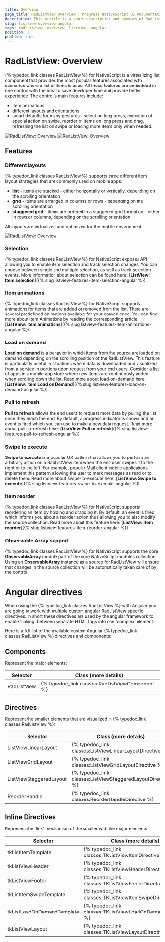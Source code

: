 ```yaml
---
title: Overview
page_title: RadListView Overview | Progress NativeScript UI Documentation
description: This article is a short description and summary of RadListView's features.
slug: listview-overview-angular
tags: radlistview, overview, listview, angular
position: 1
publish: true
---
```

# RadListView: Overview
{% typedoc_link classes:RadListView %} for NativeScript is a virtualizing list component that provides the most popular features associated with scenarios where a list of items is used. All these features are embedded in one control with the idea to save developer time and provide better experience. The control's main features include:
- item animations
- different layouts and orientations
- smart defaults for many gestures - select on long press, execution of special action on swipe, reorder of items on long press and drag, refreshing the list on swipe or loading more items only when needed.

![RadListView: Overview](../../img/ns_ui/list-view-overview_2.png "iOS") ![RadListView: Overview](../../img/ns_ui/list-view-overview_3.png "iOS")

## Features

### Different layouts

{% typedoc_link classes:RadListView %} supports three different item layout strategies that are commonly used on mobile apps:

- **list** - items are stacked - either horizontally or vertically, depending on the scrolling orientation
- **grid** - items are arranged in columns or rows - depending on the scrolling orientation
- **staggered grid** - items are ordered in a staggered grid formation - either in rows or columns, depending on the scrolling orientation

All layouts are virtualized and optimized for the mobile environment.

![RadListView: Overview](../../img/ns_ui/list-view-overview_1.png "Android")

### Selection
{% typedoc_link classes:RadListView %} for NativeScript exposes API allowing you to enable item selection and track selection changes. You can choose between single and multiple selection, as well as track selection events. More information about selection can be found here: [**ListView: Item selection**]({% slug listview-features-item-selection-angular %})

### Item animations
{% typedoc_link classes:RadListView %} for NativeScript supports animations for items that are added or removed from the list. There are several predefined animations available for your convenience. You can find more about Item Animations by reading the corresponding article: [**ListView: Item animations**]({% slug listview-features-item-animations-angular %})

### Load on demand
**Load on demand** is a behavior in which items from the source are loaded on demand depending on the scrolling position of the RadListView. This feature is particularly useful in situations where data is downloaded and visualized from a service in portions upon request from your end users. Consider a list of apps in a mobile app store where new items are continuously added when scrolling down the list. Read more about load-on-demand here: [**ListView: Item Load on Demand**]({% slug listview-features-load-on-demand-angular %})

### Pull to refresh
**Pull to refresh** allows the end users to request more data by pulling the list once they reach the end. By default, a progress indicator is shown and an event is fired which you can use to make a new data request. Read more about pull-to-refresh here: [**ListView: Pull to refresh**]({% slug listview-features-pull-to-refresh-angular %})

### Swipe to execute
**Swipe to execute** is a popular UX pattern that allows you to perform an arbitrary action on a RadListView item when the end user swipes it to the right or to the left. For example, popular Mail client mobile applications implement this pattern allowing the user to mark messages as read or to delete them. Read more about swipe-to-execute here: [**ListView: Swipe to execute**]({% slug listview-features-swipe-to-execute-angular %})

### Item reorder
{% typedoc_link classes:RadListView %} for NativeScript supports reordering an item by holding and dragging it. By default, an event is fired which informs you about a reorder action thus allowing you to also modify the source collection. Read more about this feature here: [**ListView: Item reorder**]({% slug listview-features-item-reorder-angular %})

### Observable Array support
{% typedoc_link classes:RadListView %} for NativeScript supports the core **ObservableArray** module part of the core NativeScript modules collection. Using an **ObservableArray** instance as a source for RadListView will ensure that changes in the source collection will be automatically taken care of by the control.

# Angular directives

When using the {% typedoc_link classes:RadListView %} with Angular you are going to work with multiple custom angular RadListView specific directives. In short these directives are used by the angular framework to enable 'linking' between separate HTML tags into one 'complex' element.

Here is a full list of the available custom Angular {% typedoc_link classes:RadListView %} directives and components:

## Components
Represent the major elements:

| Selector          | Class (more details)                                  |
|-------------------|-------------------------------------------------------|
| RadListView | {% typedoc_link classes:RadListViewComponent %} |


## Directives
Represent the smaller elements that are visualized in {% typedoc_link classes:RadListView %}:

| Selector          | Class (more details)                                  |
|-------------------|-------------------------------------------------------|
| ListViewLinearLayout | {% typedoc_link classes:ListViewLinearLayoutDirective %} |
| ListViewGridLayout | {% typedoc_link classes:ListViewGridLayoutDirective %} |
| ListViewStaggeredLayout | {% typedoc_link classes:ListViewStaggeredLayoutDirective %} |
| ReorderHandle | {% typedoc_link classes:ReorderHandleDirective %} |

## Inline Directives
Represent the 'link' mechanism of the smaller with the major elements

| Selector          | Class (more details)                                  |
|-------------------|-------------------------------------------------------|
| tkListItemTemplate | {% typedoc_link classes:TKListViewItemDirective %} |
| tkListViewHeader | {% typedoc_link classes:TKListViewHeaderDirective %} |
| tkListViewFooter | {% typedoc_link classes:TKListViewFooterDirective %} |
| tkListItemSwipeTemplate | {% typedoc_link classes:TKListViewItemSwipeDirective %} |
| tkListLoadOnDemandTemplate | {% typedoc_link classes:TKListViewLoadOnDemandDirective %} |
| tkListViewLayout | {% typedoc_link classes:TKListViewLayoutDirective %} |
